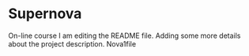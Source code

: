 # Supernova
On-line course
I am editing the README file. Adding some more details about the project description.
Nova1file
